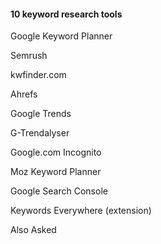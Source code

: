 #### 10 keyword research tools

Google Keyword Planner

Semrush 

kwfinder.com

Ahrefs

Google Trends

G-Trendalyser 

Google.com Incognito 

Moz Keyword Planner

Google Search Console

Keywords Everywhere (extension)

 Also Asked 
